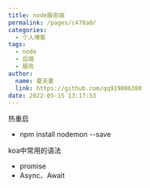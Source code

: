 ```yaml
---
title: node服务端
permalink: /pages/c478a0/
categories: 
  - 个人博客
tags: 
  - node
  - 后端
  - 服务
author: 
  name: 夏天夏
  link: https://github.com/qq919006380
date: 2022-05-15 13:17:53
---
```

热重启
- npm install nodemon --save

koa中常用的语法
- promise
- Async、Await